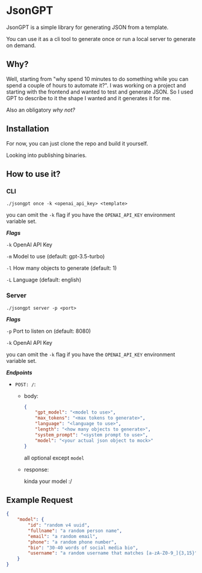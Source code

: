# JsonGPT

JsonGPT is a simple library for generating JSON from a template.

You can use it as a cli tool to generate once or run a local server to generate on demand.

## Why?

Well, starting from "why spend 10 minutes to do something while you can spend a couple of hours to automate it?". I was working on a project and starting with the frontend and wanted to test and generate JSON. So I used GPT to describe to it the shape I wanted and it generates it for me.

Also an obligatory *why not?*

## Installation

For now, you can just clone the repo and build it yourself.

Looking into publishing binaries.

## How to use it?

### CLI

`./jsongpt once -k <openai_api_key> <template>`

you can omit the `-k` flag if you have the `OPENAI_API_KEY` environment variable set.

***Flags***

`-k` OpenAI API Key

`-m` Model to use (default: gpt-3.5-turbo)

`-l` How many objects to generate (default: 1)

`-L` Language (default: english)

### Server

`./jsongpt server -p <port>`

***Flags***

`-p` Port to listen on (default: 8080)

`-k` OpenAI API Key

you can omit the `-k` flag if you have the `OPENAI_API_KEY` environment variable set.

***Endpoints***

- `POST: /`:

  - body:

    ```json
    {
        "gpt_model": "<model to use>",
        "max_tokens": "<max tokens to generate>",
        "language": "<language to use>",
        "length": "<how many objects to generate>",
        "system_prompt": "<system prompt to use>",
        "model": "<your actual json object to mock>"
    }
    ```

    all optional except `model`

  - response:

      kinda your model :/

## Example Request

```json
{
    "model": {
        "id": "random v4 uuid",
        "fullname": "a random person name",
        "email": "a random email",
        "phone": "a random phone number",
        "bio": "30-40 words of social media bio",
        "username": "a random username that matches [a-zA-Z0-9_]{3,15}",
    }
}
```
